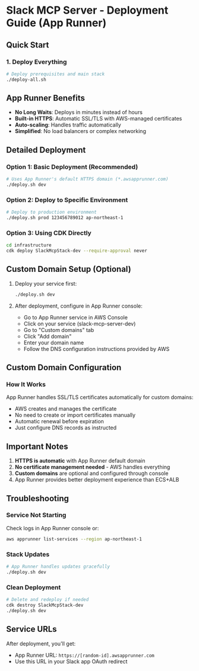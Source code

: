 # Slack MCP Server - Deployment Guide (App Runner)

## Quick Start

### 1. Deploy Everything
```bash
# Deploy prerequisites and main stack
./deploy-all.sh
```

## App Runner Benefits

- **No Long Waits**: Deploys in minutes instead of hours
- **Built-in HTTPS**: Automatic SSL/TLS with AWS-managed certificates
- **Auto-scaling**: Handles traffic automatically
- **Simplified**: No load balancers or complex networking

## Detailed Deployment

### Option 1: Basic Deployment (Recommended)
```bash
# Uses App Runner's default HTTPS domain (*.awsapprunner.com)
./deploy.sh dev
```

### Option 2: Deploy to Specific Environment
```bash
# Deploy to production environment
./deploy.sh prod 123456789012 ap-northeast-1
```

### Option 3: Using CDK Directly
```bash
cd infrastructure
cdk deploy SlackMcpStack-dev --require-approval never
```

## Custom Domain Setup (Optional)

1. Deploy your service first:
   ```bash
   ./deploy.sh dev
   ```

2. After deployment, configure in App Runner console:
   - Go to App Runner service in AWS Console
   - Click on your service (slack-mcp-server-dev)
   - Go to "Custom domains" tab
   - Click "Add domain"
   - Enter your domain name
   - Follow the DNS configuration instructions provided by AWS

## Custom Domain Configuration

### How It Works

App Runner handles SSL/TLS certificates automatically for custom domains:
- AWS creates and manages the certificate
- No need to create or import certificates manually
- Automatic renewal before expiration
- Just configure DNS records as instructed

## Important Notes

1. **HTTPS is automatic** with App Runner default domain
2. **No certificate management needed** - AWS handles everything
3. **Custom domains** are optional and configured through console
4. App Runner provides better deployment experience than ECS+ALB

## Troubleshooting

### Service Not Starting
Check logs in App Runner console or:
```bash
aws apprunner list-services --region ap-northeast-1
```

### Stack Updates
```bash
# App Runner handles updates gracefully
./deploy.sh dev
```

### Clean Deployment
```bash
# Delete and redeploy if needed
cdk destroy SlackMcpStack-dev
./deploy.sh dev
```

## Service URLs

After deployment, you'll get:
- App Runner URL: `https://[random-id].awsapprunner.com`
- Use this URL in your Slack app OAuth redirect